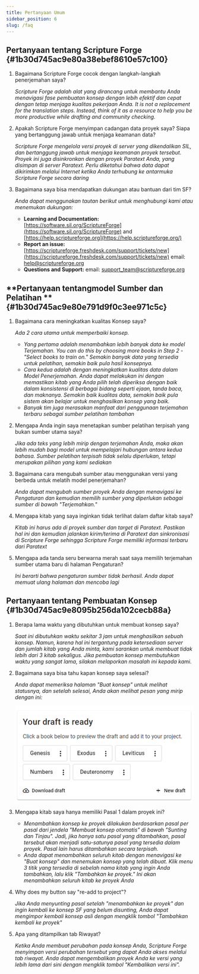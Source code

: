```yaml
---
title: Pertanyaan Umum
sidebar_position: 6
slug: /faq
---
```


## **Pertanyaan tentang Scripture Forge** {#1b30d745ac9e80a38ebef8610e57c100}

1. Bagaimana Scripture Forge cocok dengan langkah-langkah penerjemahan saya?

    _Scripture Forge adalah alat yang dirancang untuk membantu Anda menavigasi fase pembuatan konsep dengan lebih efektif dan cepat dengan tetap menjaga kualitas pekerjaan Anda. It is not a replacement for the translation steps. Instead, think of it as a resource to help you be more productive while drafting and community checking._

2. Apakah Scripture Forge menyimpan cadangan data proyek saya? Siapa yang bertanggung jawab untuk menjaga keamanan data?

    _Scripture Forge mengelola versi proyek di server yang dikendalikan SIL, dan bertanggung jawab untuk menjaga keamanan proyek tersebut. Proyek ini juga disinkronkan dengan proyek Paratext Anda, yang disimpan di server Paratext. Perlu diketahui bahwa data dapat dikirimkan melalui Internet ketika Anda terhubung ke antarmuka Scripture Forge secara daring_

3. Bagaimana saya bisa mendapatkan dukungan atau bantuan dari tim SF?

    _Anda dapat menggunakan tautan berikut untuk menghubungi kami atau menemukan dukungan:_

    - **Learning and Documentation:** [https://software.sil.org/ScriptureForge](https://software.sil.org/ScriptureForge) and [https://help.scriptureforge.org](https://help.scriptureforge.org/)
    - **Report an issue:** [https://scriptureforge.freshdesk.com/support/tickets/new](https://scriptureforge.freshdesk.com/support/tickets/new) email: help@scriptureforge.org
    - **Questions and Support:** email: support_team@scriptureforge.org

## \*\*Pertanyaan tentangmodel Sumber dan Pelatihan \*\* {#1b30d745ac9e80e791d9f0c3ee971c5c}

1. Bagaimana cara meningkatkan kualitas Konsep saya?

    _Ada 2 cara utama untuk memperbaiki konsep._

    - _Yang pertama adalah menambahkan lebih banyak data ke model Terjemahan. You can do this by choosing more books in Step 2 - "Select books to train on." Semakin banyak data yang tersedia untuk pelatihan, semakin baik pula hasil konsepnya._
    - _Cara kedua adalah dengan meningkatkan kualitas data dalam Model Penerjemahan. Anda dapat melakukan ini dengan memastikan kitab yang Anda pilih telah diperiksa dengan baik dalam konsistensi di berbagai bidang seperti ejaan, tanda baca, dan maknanya. Semakin baik kualitas data, semakin baik pula sistem akan belajar untuk menghasilkan konsep yang baik._
    - _Banyak tim juga merasakan manfaat dari penggunaan terjemahan terbaru sebagai sumber pelatihan tambahan_

2. Mengapa Anda ingin saya menetapkan sumber pelatihan terpisah yang bukan sumber utama saya?

    _Jika ada teks yang lebih mirip dengan terjemahan Anda, maka akan lebih mudah bagi model untuk mempelajari hubungan antara kedua bahasa. Sumber pelatihan terpisah tidak selalu diperlukan, tetapi merupakan pilihan yang kami sediakan_

3. Bagaimana cara mengubah sumber atau menggunakan versi yang berbeda untuk melatih model penerjemahan?

    _Anda dapat mengubah sumber proyek Anda dengan menavigasi ke Pengaturan dan kemudian memilih sumber yang diperlukan sebagai sumber di bawah "Terjemahkan."_

4. Mengapa kitab yang saya inginkan tidak terlihat dalam daftar kitab saya?

    _Kitab ini harus ada di proyek sumber dan target di Paratext. Pastikan hal ini dan kemudian jalankan kirim/terima di Paratext dan sinkronisasi di Scripture Forge sehingga Scripture Forge memiliki informasi terbaru dari Paratext_

5. Mengapa ada tanda seru berwarna merah saat saya memilih terjemahan sumber utama baru di halaman Pengaturan?

    _Ini berarti bahwa pengaturan sumber tidak berhasil. Anda dapat memuat ulang halaman dan mencoba lagi_

## **Pertanyaan tentang Pembuatan Konsep** {#1b30d745ac9e8095b256da102cecb88a}

1. Berapa lama waktu yang dibutuhkan untuk membuat konsep saya?

    _Saat ini dibutuhkan waktu sekitar 3 jam untuk menghasilkan sebuah konsep. Namun, karena hal ini tergantung pada ketersediaan server dan jumlah kitab yang Anda minta, kami sarankan untuk membuat tidak lebih dari 3 kitab sekaligus. Jika pembuatan konsep membutuhkan waktu yang sangat lama, silakan melaporkan masalah ini kepada kami._

2. Bagaimana saya bisa tahu kapan konsep saya selesai?

    _Anda dapat memeriksa halaman "Buat konsep" untuk melihat statusnya, dan setelah selesai, Anda akan melihat pesan yang mirip dengan ini:_

    ![](./267304602.png)

3. Mengapa kitab saya hanya memiliki Pasal 1 dalam proyek ini?
    - _Menambahkan konsep ke proyek dilakukan berdasarkan pasal per pasal dari jendela "Membuat konsep otomatis" di bawah "Sunting dan Tinjau". Jadi, jika hanya satu pasal yang ditambahkan, pasal tersebut akan menjadi satu-satunya pasal yang tersedia dalam proyek. Pasal lain harus ditambahkan secara terpisah._
    - _Anda dapat menambahkan seluruh kitab dengan menavigasi ke "Buat konsep" dan menemukan konsep yang telah dibuat. Klik menu 3 titik yang tersedia di sebelah nama kitab yang ingin Anda tambahkan, lalu klik "Tambahkan ke proyek." Ini akan menambahkan seluruh kitab ke proyek Anda_

4. Why does my button say "re-add to project"?

    _Jika Anda menyunting pasal setelah "menambahkan ke proyek" dan ingin kembali ke konsep SF yang belum disunting, Anda dapat mengimpor kembali konsep asli dengan mengklik tombol "Tambahkan kembali ke proyek"_

5. Apa yang ditampilkan tab Riwayat?

    _Ketika Anda membuat perubahan pada konsep Anda, Scripture Forge menyimpan versi perubahan tersebut yang dapat Anda akses melalui tab riwayat. Anda dapat mengembalikan proyek Anda ke versi yang lebih lama dari sini dengan mengklik tombol "Kembalikan versi ini"._

